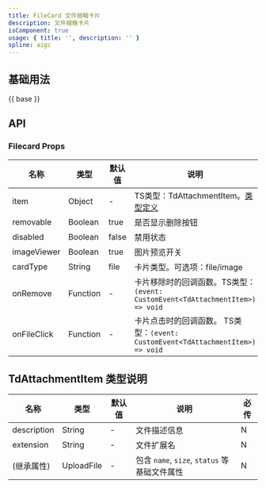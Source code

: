 ```yaml
---
title: FileCard 文件缩略卡片
description: 文件缩略卡片
isComponent: true
usage: { title: '', description: '' }
spline: aigc
---
```


## 基础用法

{{ base }}


## API
### Filecard Props

名称 | 类型 | 默认值 | 说明 | 必传
-- | -- | -- | -- | --
item |  Object | - | TS类型：TdAttachmentItem。[类型定义](?tab=api#tdattachmentitem-类型说明) | Y
removable | Boolean | true | 是否显示删除按钮 | N
disabled | Boolean | false | 禁用状态 | N
imageViewer | Boolean | true | 图片预览开关 | N
cardType | String  | file | 卡片类型。可选项：file/image | N
onRemove | Function | - | 卡片移除时的回调函数。TS类型：`(event: CustomEvent<TdAttachmentItem>) => void` | N
onFileClick | Function | - | 卡片点击时的回调函数。 TS类型：`(event: CustomEvent<TdAttachmentItem>) => void` | N

## TdAttachmentItem 类型说明
名称 | 类型 | 默认值 | 说明 | 必传
-- | -- | -- | -- | --
description | String | - | 文件描述信息 | N
extension | String | - | 文件扩展名 | N
(继承属性) | UploadFile | - | 包含 `name`, `size`, `status` 等基础文件属性 | N
